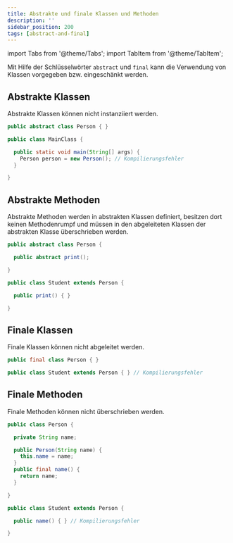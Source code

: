 ```yaml
---
title: Abstrakte und finale Klassen und Methoden
description: ''
sidebar_position: 200
tags: [abstract-and-final]
---
```


import Tabs from '@theme/Tabs';
import TabItem from '@theme/TabItem';

Mit Hilfe der Schlüsselwörter `abstract` und `final` kann die Verwendung von Klassen vorgegeben bzw. eingeschänkt werden.

## Abstrakte Klassen
Abstrakte Klassen können nicht instanziiert werden.

<Tabs>
  <TabItem value="abstractClass" label="Abstrakte Klasse" default>

  ```java title="Person.java" showLineNumbers
  public abstract class Person { }
  ```

  </TabItem>
  <TabItem value="mainClass" label="Startklasse" default>

  ```java title="MainClass.java" showLineNumbers
  public class MainClass {

    public static void main(String[] args) {
      Person person = new Person(); // Kompilierungsfehler
    }

  }
  ```

  </TabItem>
</Tabs>

## Abstrakte Methoden
Abstrakte Methoden werden in abstrakten Klassen definiert, besitzen dort keinen Methodenrumpf und müssen in den abgeleiteten Klassen der abstrakten Klasse
überschrieben werden.

<Tabs>
  <TabItem value="abstractClassWithAbstractMethod" label="Abstrakte Klasse mit abstrakter Methode">

  ```java title="Person.java" showLineNumbers
  public abstract class Person {

    public abstract print();

  }
  ```

  </TabItem>
  <TabItem value="mainClass" label="Startklasse">

  ```java title="Student.java" showLineNumbers
  public class Student extends Person {

    public print() { }

  }
  ```

  </TabItem>
</Tabs>

## Finale Klassen
Finale Klassen können nicht abgeleitet werden.

<Tabs>
  <TabItem value="finalClass" label="Finale Klasse">

  ```java title="Person.java" showLineNumbers
  public final class Person { }
  ```
  
  </TabItem>
  <TabItem value="subClass" label="Unterklasse">

  ```java title="Student.java" showLineNumbers
  public class Student extends Person { } // Kompilierungsfehler
  ```
  
  </TabItem>
</Tabs>

## Finale Methoden
Finale Methoden können nicht überschrieben werden.

<Tabs>
  <TabItem value="classWithFinalMethod" label="Oberklasse mit finaler Methode">

  ```java title="Person.java" showLineNumbers
  public class Person {

    private String name;
  
    public Person(String name) {
      this.name = name;
    }
    public final name() {
      return name;
    }

  }
  ```
  
  </TabItem>
  <TabItem value="subClass" label="Unterklasse">

  ```java title="Student.java" showLineNumbers
  public class Student extends Person {

    public name() { } // Kompilierungsfehler

  }
  ```
  
  </TabItem>
</Tabs>
